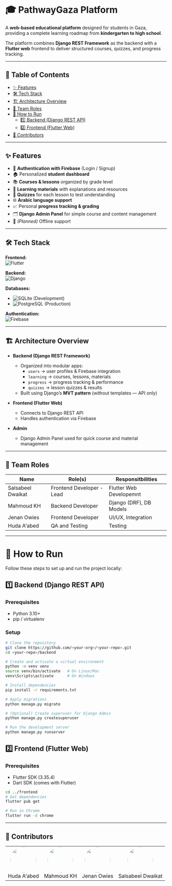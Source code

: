 # 🎓 PathwayGaza Platform

A **web-based educational platform** designed for students in Gaza, providing a complete learning roadmap from **kindergarten to high school**.  

The platform combines **Django REST Framework** as the backend with a **Flutter web** frontend to deliver structured courses, quizzes, and progress tracking.

---

## 📑 Table of Contents

- [✨ Features](#-features)
- [🛠 Tech Stack](#-tech-stack)
- [🏗️ Architecture Overview](#️-architecture-overview)
- [👥 Team Roles](#-team-roles)
- [🚀 How to Run](#-how-to-run)
  - [1️⃣ Backend (Django REST API)](#1%EF%B8%8F-backend-django-rest-api)
  - [2️⃣ Frontend (Flutter Web)](#2%EF%B8%8F-frontend-flutter-web)
- [🤝 Contributors](#-contributors)
---

## ✨ Features

- 🔑 **Authentication with Firebase** (Login / Signup)  
- 🏠 Personalized **student dashboard**  
- 📚 **Courses & lessons** organized by grade level  
- 📖 **Learning materials** with explanations and resources  
- 📝 **Quizzes** for each lesson to test understanding  
- 🌐 **Arabic language support**  
- 📈 Personal **progress tracking & grading**  
- 🗂️ **Django Admin Panel** for simple course and content management  
- 📶 *(Planned)* Offline support

---

## 🛠 Tech Stack

**Frontend:**  
![Flutter](https://img.shields.io/badge/Flutter-02569B?style=for-the-badge&logo=flutter&logoColor=white)  

**Backend:**  
![Django](https://img.shields.io/badge/Django_REST-092E20?style=for-the-badge&logo=django&logoColor=white)  

**Databases:**  
- ![SQLite](https://img.shields.io/badge/SQLite-003B57?style=for-the-badge&logo=sqlite&logoColor=white) (Development)  
- ![PostgreSQL](https://img.shields.io/badge/PostgreSQL-316192?style=for-the-badge&logo=postgresql&logoColor=white) (Production)  

**Authentication:**  
![Firebase](https://img.shields.io/badge/Firebase-FFCA28?style=for-the-badge&logo=firebase&logoColor=black)  

---

## 🏗️ Architecture Overview

- **Backend (Django REST Framework)**  
  - Organized into modular apps:
    - `users` → user profiles & Firebase integration  
    - `learning` → courses, lessons, materials  
    - `progress` → progress tracking & performance  
    - `quizzes` → lesson quizzes & results  
  - Built using Django’s **MVT pattern** (without templates — API only)  

- **Frontend (Flutter Web)**  
  - Connects to Django REST API  
  - Handles authentication via Firebase  

- **Admin**  
  - Django Admin Panel used for quick course and material management  
---
## 👥 Team Roles

| Name                | Role(s)                       | Responsitbilities                                  |
|---------------------|------------------------------|-----------------------------------------|
| Salsabeel Dwaikat   | Frontend Developer - Lead           | Flutter Web Developemnt |
| Mahmoud KH          | Backend Developer  | Django (DRF), DB Models    |
| Jenan Owies         | Frontend Developer           | UI/UX, Integration       |
| Huda A'abed         | QA and Testing            | Testing    |


---
# 🚀 How to Run
Follow these steps to set up and run the project locally:

## 1️⃣ Backend (Django REST API)

### Prerequisites
- Python 3.10+  
- pip / virtualenv  

### Setup
```bash
# Clone the repository
git clone https://github.com/<your-org>/<your-repo>.git
cd <your-repo>/backend

# Create and activate a virtual environment
python -m venv venv
source venv/bin/activate   # On Linux/Mac
venv\Scripts\activate      # On Windows

# Install dependencies
pip install -r requirements.txt

# Apply migrations
python manage.py migrate

# (Optional) Create superuser for Django Admin
python manage.py createsuperuser

# Run the development server
python manage.py runserver
```

## 2️⃣ Frontend (Flutter Web)
### Prerequisites

* Flutter SDK (3.35.4)
* Dart SDK (comes with Flutter)

```bash
cd ../frontend
# Get dependencies
flutter pub get

# Run in Chrome
flutter run -d chrome
```

---

## 🤝 Contributors

<table>
  <tr>
    <td align="center">
      <a href="https://github.com/hudamabed">
        <img src="https://avatars.githubusercontent.com/hudamabed" width="80" style="border-radius:50%;" />
      </a>
      <br>Huda A'abed
    </td>
    <td align="center">
      <a href="https://github.com/MahmoudKH02">
        <img src="https://avatars.githubusercontent.com/MahmoudKH02" width="80" style="border-radius:50%;" />
      </a>
      <br>Mahmoud KH
    </td>
    <td align="center">
      <a href="https://github.com/JenanOwies">
        <img src="https://avatars.githubusercontent.com/JenanOwies" width="80" style="border-radius:50%;" />
      </a>
      <br>Jenan Owies
    </td>
    <td align="center">
      <a href="https://github.com/salsabeelDwaikat">
        <img src="https://avatars.githubusercontent.com/salsabeelDwaikat" width="80" style="border-radius:50%;" />
      </a>
      <br>Salsabeel Dwaikat
    </td>
  </tr>
</table>